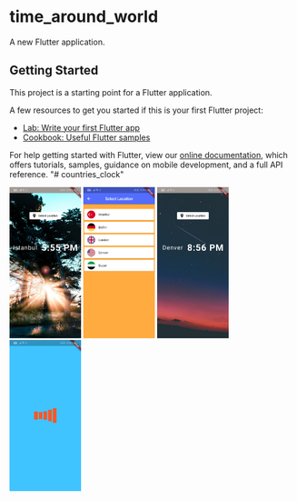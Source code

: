 # time_around_world

A new Flutter application.

## Getting Started

This project is a starting point for a Flutter application.

A few resources to get you started if this is your first Flutter project:

- [Lab: Write your first Flutter app](https://flutter.dev/docs/get-started/codelab)
- [Cookbook: Useful Flutter samples](https://flutter.dev/docs/cookbook)

For help getting started with Flutter, view our
[online documentation](https://flutter.dev/docs), which offers tutorials,
samples, guidance on mobile development, and a full API reference.
"# countries_clock" 

<img src='screenshots/Screenshot_20200806_175536_com.ardaasar.time_around_world.jpg' width="25%">
<img src='screenshots/Screenshot_20200806_175616_com.ardaasar.time_around_world.jpg' width="25%">
<img src='screenshots/Screenshot_20200806_175623_com.ardaasar.time_around_world.jpg' width="25%">
<img src='screenshots/Screenshot_20200806_175629_com.ardaasar.time_around_world.jpg' width="25%">
